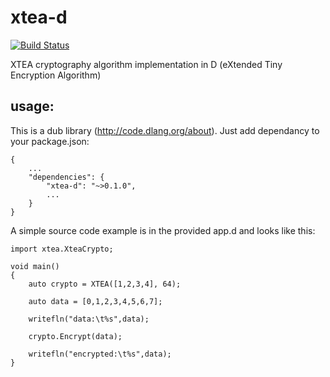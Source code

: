 xtea-d
======
[![Build Status](https://travis-ci.org/Extrawurst/xtea-d.svg)](https://travis-ci.org/Extrawurst/xtea-d)

XTEA cryptography algorithm implementation in D (eXtended Tiny Encryption Algorithm)

usage:
------

This is a dub library (http://code.dlang.org/about). Just add dependancy to your package.json:

```
{
	...
	"dependencies": {
		"xtea-d": "~>0.1.0",
		...
	}
}
```

A simple source code example is in the provided app.d and looks like this:

```
import xtea.XteaCrypto;

void main()
{ 
	auto crypto = XTEA([1,2,3,4], 64);

	auto data = [0,1,2,3,4,5,6,7];

	writefln("data:\t%s",data);
	
	crypto.Encrypt(data);

	writefln("encrypted:\t%s",data);
}
```
